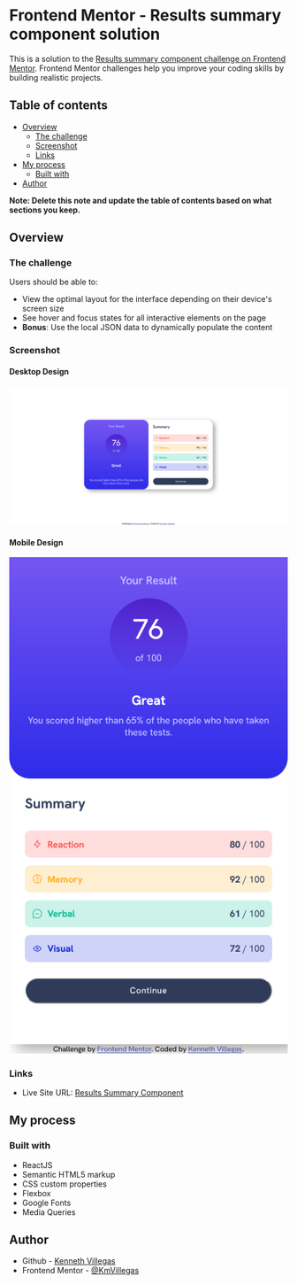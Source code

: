 # Frontend Mentor - Results summary component solution

This is a solution to the [Results summary component challenge on Frontend Mentor](https://www.frontendmentor.io/challenges/results-summary-component-CE_K6s0maV). Frontend Mentor challenges help you improve your coding skills by building realistic projects. 

## Table of contents

- [Overview](#overview)
  - [The challenge](#the-challenge)
  - [Screenshot](#screenshot)
  - [Links](#links)
- [My process](#my-process)
  - [Built with](#built-with)
- [Author](#author)

**Note: Delete this note and update the table of contents based on what sections you keep.**

## Overview

### The challenge

Users should be able to:

- View the optimal layout for the interface depending on their device's screen size
- See hover and focus states for all interactive elements on the page
- **Bonus**: Use the local JSON data to dynamically populate the content

### Screenshot

#### Desktop Design
![](public/assets/screenshots/desktop-design.png)

#### Mobile Design
![](public/assets/screenshots/mobile-design.png)

### Links

- Live Site URL: [Results Summary Component](https://results-summary-component-kmv.netlify.app)

## My process

### Built with

- ReactJS
- Semantic HTML5 markup
- CSS custom properties
- Flexbox
- Google Fonts
- Media Queries

## Author

- Github - [Kenneth Villegas](https://github.com/KmVillegas)
- Frontend Mentor - [@KmVillegas](https://www.frontendmentor.io/profile/KmVillegas)